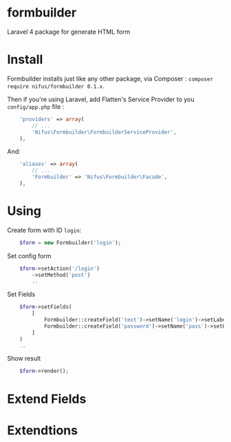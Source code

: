 formbuilder
===========

 Laravel 4 package for generate HTML form
 
Install 
===========

Formbuilder installs just like any other package, via Composer : `composer require nifus/formbuilder 0.1.x`. 


Then if you're using Laravel, add Flatten's Service Provider to you `config/app.php` file :
```php
 	'providers' => array(
        // ...
        'Nifus\Formbuilder\FormbuilderServiceProvider',
    ),
```

And:

```php
 	'aliases' => array(
        // ...
        'Formbuilder' => 'Nifus\Formbuilder\Facade',
    ),
```

Using 
===========


Create form with ID `login`:

```php
	$form = new Formbuilder('login');
```

Set config form
```php
	$form->setAction('/login')
		->setMethod('post')
		..
```

Set Fields
```php
	$form->setFields(
		[
			Formbuilder::createField('text')->setName('login')->setLabel('Login'),
			Formbuilder::createField('password')->setName('pass')->setLabel('Password'),
		]
	)
	..
```

Show result
```php
	$form->render();
```

Extend Fields 
===========

Extendtions  
===========
